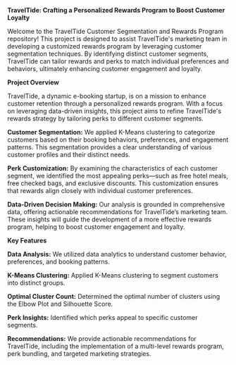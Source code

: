 **TravelTide: Crafting a Personalized Rewards Program to Boost Customer Loyalty**

Welcome to the TravelTide Customer Segmentation and Rewards Program repository! This project is designed to assist TravelTide's marketing team in developing a customized rewards program by leveraging customer segmentation techniques. By identifying distinct customer segments, TravelTide can tailor rewards and perks to match individual preferences and behaviors, ultimately enhancing customer engagement and loyalty.

**Project Overview**

TravelTide, a dynamic e-booking startup, is on a mission to enhance customer retention through a personalized rewards program. With a focus on leveraging data-driven insights, this project aims to refine TravelTide's rewards strategy by tailoring perks to different customer segments.

**Customer Segmentation:** We applied K-Means clustering to categorize customers based on their booking behaviors, preferences, and engagement patterns. This segmentation provides a clear understanding of various customer profiles and their distinct needs.

**Perk Customization:** By examining the characteristics of each customer segment, we identified the most appealing perks—such as free hotel meals, free checked bags, and exclusive discounts. This customization ensures that rewards align closely with individual customer preferences.

**Data-Driven Decision Making:** Our analysis is grounded in comprehensive data, offering actionable recommendations for TravelTide’s marketing team. These insights will guide the development of a more effective rewards program, helping to boost customer engagement and loyalty.

**Key Features**

**Data Analysis:** We utilized data analytics to understand customer behavior, preferences, and booking patterns.

**K-Means Clustering:** Applied K-Means clustering to segment customers into distinct groups.

**Optimal Cluster Count:** Determined the optimal number of clusters using the Elbow Plot and Silhouette Score.

**Perk Insights:** Identified which perks appeal to specific customer segments.

**Recommendations:** We provide actionable recommendations for TravelTide, including the implementation of a multi-level rewards program, perk bundling, and targeted marketing strategies.
